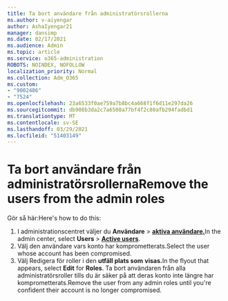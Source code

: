 ```yaml
---
title: Ta bort användare från administratörsrollerna
ms.author: v-aiyengar
author: AshaIyengar21
manager: dansimp
ms.date: 02/17/2021
ms.audience: Admin
ms.topic: article
ms.service: o365-administration
ROBOTS: NOINDEX, NOFOLLOW
localization_priority: Normal
ms.collection: Adm_O365
ms.custom:
- "9002486"
- "7524"
ms.openlocfilehash: 23a6533f0ae759a7b8bc4a668f1f6d11e297da26
ms.sourcegitcommit: db908b3da2c7a6508a77bf4f2c80afb294fadbd1
ms.translationtype: MT
ms.contentlocale: sv-SE
ms.lasthandoff: 03/29/2021
ms.locfileid: "51403149"
---
```

# <a name="remove-the-users-from-the-admin-roles"></a><span data-ttu-id="4fd9c-102">Ta bort användare från administratörsrollerna</span><span class="sxs-lookup"><span data-stu-id="4fd9c-102">Remove the users from the admin roles</span></span>

<span data-ttu-id="4fd9c-103">Gör så här:</span><span class="sxs-lookup"><span data-stu-id="4fd9c-103">Here's how to do this:</span></span>

1. <span data-ttu-id="4fd9c-104">I administrationscentret väljer du **Användare**  >  [**aktiva användare.**](https://go.microsoft.com/fwlink/p/?linkid=834822)</span><span class="sxs-lookup"><span data-stu-id="4fd9c-104">In the admin center, select **Users** > [**Active users**](https://go.microsoft.com/fwlink/p/?linkid=834822).</span></span>
1. <span data-ttu-id="4fd9c-105">Välj den användare vars konto har komprometterats.</span><span class="sxs-lookup"><span data-stu-id="4fd9c-105">Select the user whose account has been compromised.</span></span>
1. <span data-ttu-id="4fd9c-106">Välj Redigera för roller i den **utfäll plats som** **visas.**</span><span class="sxs-lookup"><span data-stu-id="4fd9c-106">In the flyout that appears, select **Edit** for **Roles**.</span></span> <span data-ttu-id="4fd9c-107">Ta bort användaren från alla administratörsroller tills du är säker på att deras konto inte längre har komprometterats.</span><span class="sxs-lookup"><span data-stu-id="4fd9c-107">Remove the user from any admin roles until you're confident their account is no longer compromised.</span></span>

